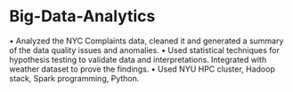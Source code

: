 # Big-Data-Analytics
•	Analyzed the NYC Complaints data, cleaned it and generated a summary of the data quality issues and anomalies. 
•	Used statistical techniques for hypothesis testing to validate data and interpretations. Integrated with weather dataset to prove the findings. 
•	Used NYU HPC cluster, Hadoop stack, Spark programming, Python.
